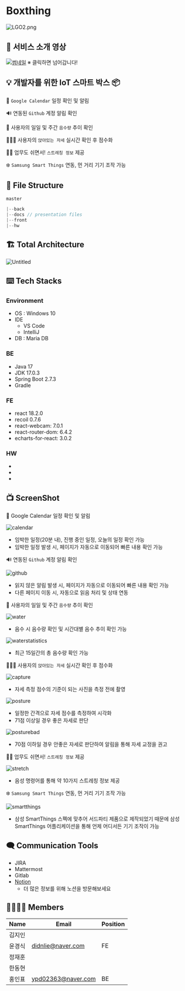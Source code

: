 # Boxthing

![LGO2.png](https://www.notion.so/image/https%3A%2F%2Fs3-us-west-2.amazonaws.com%2Fsecure.notion-static.com%2F74877254-3d32-4c85-bbce-cb78aafb315b%2FLGO2.png?table=block&id=f6b2810a-6aa8-4acb-adb3-156df6d8b176&spaceId=1cb587b7-9197-4d3d-ae40-7c93fcf2070a&width=2000&userId=1aa8f4c2-cc76-4782-a183-7be85c182abc&cache=v2)

## 🎥 서비스 소개 영상

[![썸네일](./front/screenshot/thumnail.png)](https://www.youtube.com/watch?v=dtN5zS2B7Eo)
※ 클릭하면 넘어갑니다!

## 💡 개발자를 위한 IoT 스마트 박스 📦

📅 `Google Calendar` 일정 확인 및 알림

🔊 연동된 `Github` 계정 알림 확인

🥛 사용자의 일일 및 주간 `음수량` 추이 확인

🙋🏼‍♂️ 사용자의 `앉아있는 자세` 실시간 확인 후 점수화

🧘🏼 업무도 쉬면서! `스트레칭 정보` 제공

❄️ `Samsung Smart Things` 연동, 먼 거리 기기 조작 가능

## 📁 File Structure

`master`

```jsx
|--back
|--docs // presentation files
|--front
|--hw
```

## 🏗️ Total Architecture

![Untitled](https://www.notion.so/image/https%3A%2F%2Fs3-us-west-2.amazonaws.com%2Fsecure.notion-static.com%2F32b44f8d-d88a-4133-ab35-1ecc7d3370e7%2FUntitled.png?table=block&id=2c07facc-752d-4680-9be3-a3d1c842fbf2&spaceId=1cb587b7-9197-4d3d-ae40-7c93fcf2070a&width=2000&userId=1aa8f4c2-cc76-4782-a183-7be85c182abc&cache=v2)

## ⌨️ Tech Stacks

### Environment

- OS : Windows 10
- IDE
  - VS Code
  - IntelliJ
- DB : Maria DB

### BE

- Java 17
- JDK 17.0.3
- Spring Boot 2.7.3
- Gradle

### FE

- react 18.2.0
- recoil 0.7.6
- react-webcam: 7.0.1
- react-router-dom: 6.4.2
- echarts-for-react: 3.0.2

### HW

-
-
-

## 📺 ScreenShot

📅 Google Calendar 일정 확인 및 알림

![calendar](./front/screenshot/calendar.gif)

- 임박한 일정(20분 내), 진행 중인 일정, 오늘의 일정 확인 가능
- 임박한 일정 발생 시, 페이지가 자동으로 이동되어 빠른 내용 확인 가능

🔊 연동된 `Github` 계정 알림 확인

![github](./front/screenshot/noti.gif)

- 읽지 않은 알림 발생 시, 페이지가 자동으로 이동되어 빠른 내용 확인 가능
- 다른 페이지 이동 시, 자동으로 읽음 처리 및 상태 연동

🥛 사용자의 일일 및 주간 `음수량` 추이 확인

![water](./front/screenshot/watermodal.gif)

- 음수 시 음수량 확인 및 시간대별 음수 추이 확인 가능

![waterstatistics](./front/screenshot/watersta.gif)

- 최근 15일간의 총 음수량 확인 가능

🙋🏼‍♂️ 사용자의 `앉아있는 자세` 실시간 확인 후 점수화

![capture](./front/screenshot/capture.gif)

- 자세 측정 점수의 기준이 되는 사진을 측정 전에 촬영

![posture](./front/screenshot/posture.gif)

- 일정한 간격으로 자세 점수를 측정하여 시각화
- 71점 이상일 경우 좋은 자세로 판단

![posturebad](./front/screenshot/posturebad.gif)

- 70점 이하일 경우 안좋은 자세로 판단하여 알림을 통해 자세 교정을 권고

🧘🏼 업무도 쉬면서! `스트레칭 정보` 제공

![stretch](./front/screenshot/mic.gif)

- 음성 명령어를 통해 약 10가지 스트레칭 정보 제공

❄️ `Samsung Smart Things` 연동, 먼 거리 기기 조작 가능

![smartthings](./front/screenshot/smartthings.gif)

- 삼성 SmartThings 스펙에 맞추어 서드파티 제품으로 제작되었기 때문에 삼성 SmartThings 어플리케이션을 통해 언제 어디서든 기기 조작이 가능

## 🗨️ Communication Tools

- JIRA
- Mattermost
- Gitlab
- [Notion](https://www.notion.so/00d5db4b515043539bf3ef8fb3dc2e16)
  - 더 많은 정보를 위해 노션을 방문해보세요

## 👩‍👩‍👧‍👧 Members

| Name   | Email              | Position |
| ------ | ------------------ | -------- |
| 김지인 |                    |          |
| 윤경식 | didnlie@naver.com  | FE       |
| 정재훈 |                    |          |
| 한동현 |                    |          |
| 홍인표 | ypd02363@naver.com | BE       |
